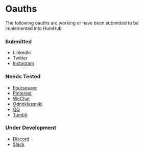 # Oauths
The following oauths are working or have been submitted to be implemented into HumHub

### Submitted
- LinkedIn
- Twitter
- [Instagram](/oauth/Instagram)

### Needs Tested
- [Foursquare](/oauth/Foursquare)
- [Pinterest](/oauth/Pinterest)
- [WeChat](/oauth/WeChat)
- [Odnoklassniki](/oauth/Odnoklassniki)
- [QQ](/oauth/QQ)
- [Tumblr](/oauth/Tumblr)

### Under Development
- [Discord](/oauth/Discord)
- [Slack](/oauth/Slack)
